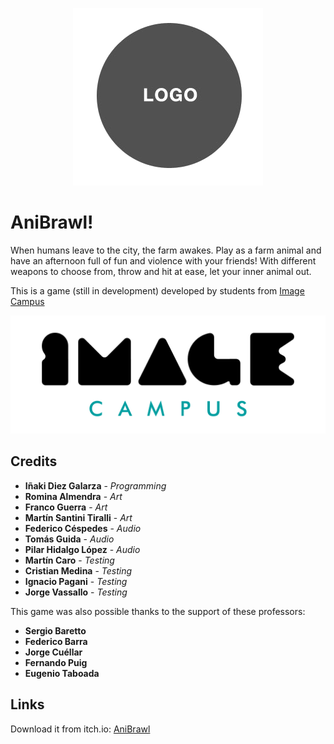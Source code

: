 <p align="center">
<img src="logo.png" alt="AniBrawl!"/>
</p>

# AniBrawl!

When humans leave to the city, the farm awakes. Play as a farm animal and have an afternoon full of fun and violence with your friends!
With different weapons to choose from, throw and hit at ease, let your inner animal out.

This is a game (still in development) developed by students from <a href="https://www.imagecampus.edu.ar/">Image Campus</a>

<p align="center">
  <a href="https://www.imagecampus.edu.ar/">
    <img src="logo-image-campus.png" alt="Image Campus"/>
  </a> 
</p>


## Credits

- **Iñaki Diez Galarza** - *Programming*
- **Romina Almendra** - *Art*
- **Franco Guerra** - *Art*
- **Martín Santini Tiralli** - *Art*
- **Federico Céspedes** - *Audio*
- **Tomás Guida** - *Audio*
- **Pilar Hidalgo López** - *Audio*
- **Martín Caro** - *Testing*
- **Cristian Medina** - *Testing*
- **Ignacio Pagani** - *Testing*
- **Jorge Vassallo** - *Testing*


This game was also possible thanks to the support of these professors:

- **Sergio Baretto**
- **Federico Barra**
- **Jorge Cuéllar**
- **Fernando Puig**
- **Eugenio Taboada**


## Links

Download it from itch.io: <a href="https://anibrawl.itch.io/anibrawl">AniBrawl</a>
